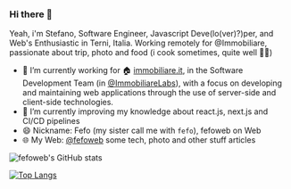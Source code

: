 ### Hi there 👋

Yeah, i'm Stefano, Software Engineer, Javascript Deve(lo(ver)?)per, and Web's Enthusiastic in Terni, Italia. Working remotely for @Immobiliare, passionate about trip, photo and food (i cook sometimes, quite well 🧑‍🍳)

- 🔭 I’m currently working for 🏠 [immobiliare.it](https://www.immobiliare.it), in the Software Development Team (in [@ImmobiliareLabs](https://github.com/immobiliare/)), with a focus on developing and maintaining web applications through the use of server-side and client-side technologies.
- 🌱 I’m currently improving my knowledge about react.js, next.js and CI/CD pipelines
- 😄 Nickname: Fefo (my sister call me with `fefo`), fefoweb on Web
- 🌐 My Web: [@fefoweb](https://www.stefanofrasca.com) some tech, photo and other stuff articles


![fefoweb's GitHub stats](https://github-readme-stats.vercel.app/api?username=fefoweb&count_private=true&show_icons=true&theme=merko)

[![Top Langs](https://github-readme-stats.vercel.app/api/top-langs/?username=fefoweb&layout=compact)](https://github.com/fefoweb/github-readme-stats)


<!--
**fefoweb/fefoweb** is a ✨ _special_ ✨ repository because its `README.md` (this file) appears on your GitHub profile.

Here are some ideas to get you started:

- 🔭 I’m currently working on ...
- 🌱 I’m currently learning ...
- 👯 I’m looking to collaborate on ...
- 🤔 I’m looking for help with ...
- 💬 Ask me about ...
- 📫 How to reach me: ...
- 😄 Pronouns: ...
- ⚡ Fun fact: ...
-->
